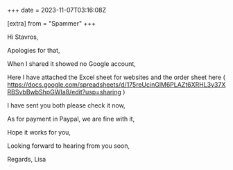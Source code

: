 +++
date = 2023-11-07T03:16:08Z

[extra]
from = "Spammer"
+++

Hi Stavros,

Apologies for that,

When I shared it showed no Google account,

Here I have attached the Excel sheet for websites and the order sheet here (
https://docs.google.com/spreadsheets/d/175reUcinGlM6PLAZt6XRHL3y37XRBSvbBwbShpGWIa8/edit?usp=sharing
)

I have sent you both please check it now,

As for payment in Paypal, we are fine with it,

Hope it works for you,

Looking forward to hearing from you soon,

Regards,
Lisa
